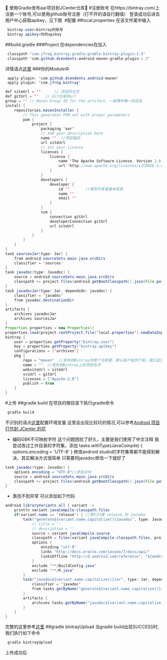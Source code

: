 :running: 使用Gradle发布aar项目到JCenter仓库:running:
#注册账号
在https://bintray.com/上注册一个账号,可以使用github账号注册（打不开的请自行翻墙）
登录成功后进去用户中心获取apikey，见下图
![]()
#配置
##local.properties
在该文件尾中输入
```java
 bintray.user=bintray的账号
 bintray.apikey=你的apikey
```
##build.gradle
###Project 
在dependencies在加入
```java
 classpath "com.jfrog.bintray.gradle:gradle-bintray-plugin:1.5"
 classpath 'com.github.dcendents:android-maven-gradle-plugin:1.3'
```
详情请点[这里]()
###你的Module中
```java
 apply plugin: 'com.github.dcendents.android-maven'
 apply plugin: 'com.jfrog.bintray'
```
```java
def siteUrl = ''      // 项目的主页
def gitUrl = ''   // Git仓库的url
group = "" // Maven Group ID for the artifact，一般填你唯一的包名
install {
    repositories.mavenInstaller {
        // This generates POM.xml with proper parameters
        pom {
            project {
                packaging 'aar'
                // Add your description here
                name ''  //项目描述
                url siteUrl
                // Set your license
                licenses {
                    license {
                        name 'The Apache Software License, Version 2.0'
                        url 'http://www.apache.org/licenses/LICENSE-2.0.txt'
                    }
                }
                developers {
                    developer {
                        id ''       //填写开发者基本信息
                        name ''
                        email ''
                    }
                }
                scm {
                    connection gitUrl
                    developerConnection gitUrl
                    url siteUrl
                }
            }
        }
    }
}
task sourcesJar(type: Jar) {
    from android.sourceSets.main.java.srcDirs
    classifier = 'sources'
}
task javadoc(type: Javadoc) {
    source = android.sourceSets.main.java.srcDirs
    classpath += project.files(android.getBootClasspath().join(File.pathSeparator))
}
task javadocJar(type: Jar, dependsOn: javadoc) {
    classifier = 'javadoc'
    from javadoc.destinationDir
}
artifacts {
    archives javadocJar
    archives sourcesJar
}
Properties properties = new Properties()
properties.load(project.rootProject.file('local.properties').newDataInputStream())
bintray {
    user = properties.getProperty("bintray.user")
    key = properties.getProperty("bintray.apikey")
    configurations = ['archives']
    pkg {
        repo = "maven"  //发布到Bintray的那个仓库里，默认账户有四个库，我们这里上传到maven库
        name = ""  //发布到Bintray上的项目名字
        websiteUrl = siteUrl
        vcsUrl = gitUrl
        licenses = ["Apache-2.0"]
        publish = true
    }
}
```
#上传
##gradle build
在项目的根目录下执行gradle命令
```java
 gradle build
```
不识别的请点[这里]()配置环境变量
这里会出现比较坑的情况,可以参考[Android 项目打包到 JCenter 的坑](http://www.jcodecraeer.com/a/anzhuokaifa/Android_Studio/2015/0515/2873.html)

- 编码GBK不可映射字符
这个问题困扰了好久，主要是我们使用了中文注释
我尝试改过工作目录的字符集，添加
tasks.withType(JavaCompile) {
    options.encoding = 'UTF-8'
}
修改android studio的字符集等都不能得到解决，其实解决方式很简单
只需要将javadoc修改一下就好了
```java
task javadoc(type: Javadoc) {
    options.encoding = "UTF-8"//添加这句
    source = android.sourceSets.main.java.srcDirs
    classpath += project.files(android.getBootClasspath().join(File.pathSeparator))
}
```
- 类找不到异常
可以添加如下代码
```java
android.libraryVariants.all { variant ->
    println variant.javaCompile.classpath.files
    if(variant.name == 'release') { //我们只需 release 的 javadoc
        task("generate${variant.name.capitalize()}Javadoc", type: Javadoc) {
            // title = ''
            // description = ''
            source = variant.javaCompile.source
            classpath = files(variant.javaCompile.classpath.files, project.android.getBootClasspath())
            options {
                encoding "utf-8"
                links "http://docs.oracle.com/javase/7/docs/api/"
                linksOffline "http://d.android.com/reference", "${android.sdkDirectory}/docs/reference"
            }
            exclude '**/BuildConfig.java'
            exclude '**/R.java'
        }
        task("javadoc${variant.name.capitalize()}Jar", type: Jar, dependsOn: "generate${variant.name.capitalize()}Javadoc") {
            classifier = 'javadoc'
            from tasks.getByName("generate${variant.name.capitalize()}Javadoc").destinationDir
        }
        artifacts {
            archives tasks.getByName("javadoc${variant.name.capitalize()}Jar")
        }
    }
}
```

完整的这里参考[这里]()
##gradle bintrayUpload
当gradle build出现SUCCESS时,我们执行如下命令
```java
 gradle bintrayUpload
```
上传成功后










